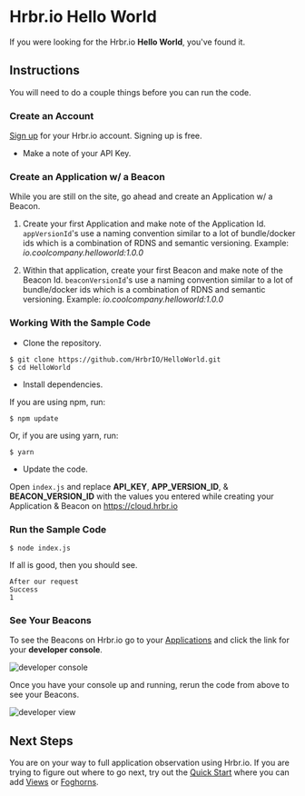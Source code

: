# Hrbr.io Hello World

If you were looking for the Hrbr.io __Hello World__, you've found it.

## Instructions

You will need to do a couple things before you can run the code.

### Create an Account

[Sign up](https://cloud.hrbr.io/) for your Hrbr.io account.  Signing up is free.

* Make a note of your API Key.

### Create an Application w/ a Beacon

While you are still on the site, go ahead and create an Application w/ a Beacon.  

1. Create your first Application and make note of the Application Id.  `appVersionId`'s 
use a naming convention similar to a lot of bundle/docker ids which is a combination of 
RDNS and semantic versioning. Example: *io.coolcompany.helloworld:1.0.0*

2. Within that application, create your first Beacon and make note of the Beacon Id.  `beaconVersionId`'s 
use a naming convention similar to a lot of bundle/docker ids which is a combination of 
RDNS and semantic versioning. Example: *io.coolcompany.helloworld:1.0.0*


### Working With the Sample Code

* Clone the repository.

```
$ git clone https://github.com/HrbrIO/HelloWorld.git
$ cd HelloWorld
```

* Install dependencies.
 
If you are using npm, run:

```$ npm update```

Or, if you are using yarn, run:

```$ yarn```

* Update the code.

Open `index.js` and replace __API_KEY__, __APP_VERSION_ID__, & __BEACON_VERSION_ID__  with the values
you entered while creating your Application & Beacon on https://cloud.hrbr.io

### Run the Sample Code

```$ node index.js```

If all is good, then you should see.

```
After our request
Success
1
```

### See Your Beacons 

To see the Beacons on Hrbr.io go to your [Applications](https://cloud.hrbr.io/#!/apps/list) and click
the link for your __developer console__.  

![developer console](screenshots/coolcustomerapp.png)

Once you have your console up and running, rerun the code from above to see your Beacons.

![developer view](screenshots/developerview.png)

## Next Steps

You are on your way to full application observation using Hrbr.io.  If you are trying to figure out where to go next, 
try out the [Quick Start](https://docs.hrbr.io/quick-start-guide/) where you can add 
[Views](https://docs.hrbr.io/quick-start-guide/#add-a-view) or [Foghorns](https://docs.hrbr.io/quick-start-guide/#create-a-foghorn).   
